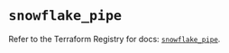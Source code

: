 # `snowflake_pipe`

Refer to the Terraform Registry for docs: [`snowflake_pipe`](https://registry.terraform.io/providers/snowflake-labs/snowflake/1.0.0/docs/resources/pipe).
